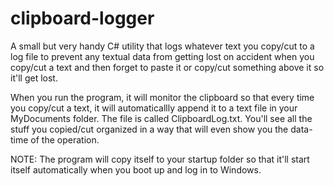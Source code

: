 # clipboard-logger

A small but very handy C# utility that logs whatever text you copy/cut to a log file to prevent any textual data from getting lost on accident when you copy/cut a text and then forget to paste it or copy/cut something above it so it'll get lost.

When you run the program, it will monitor the clipboard so that every time you copy/cut a text, it will automaticallly append it to a text file in your MyDocuments folder. The file is called ClipboardLog.txt. You'll see all the stuff you copied/cut organized in a way that will even show you the data-time of the operation.

NOTE: The program will copy itself to your startup folder so that it'll start itself automatically when you
boot up and log in to Windows.
